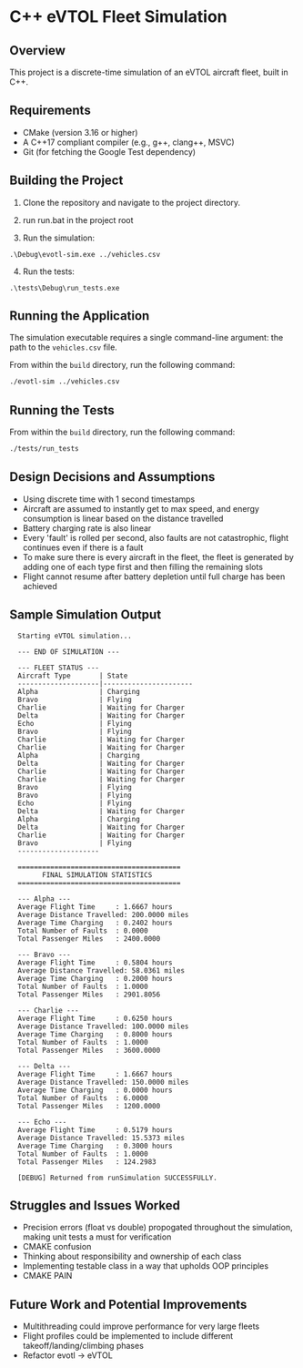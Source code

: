 # C++ eVTOL Fleet Simulation

## Overview

This project is a discrete-time simulation of an eVTOL aircraft fleet, built in C++.

## Requirements

- CMake (version 3.16 or higher)
- A C++17 compliant compiler (e.g., g++, clang++, MSVC)
- Git (for fetching the Google Test dependency)

## Building the Project

1.  Clone the repository and navigate to the project directory.

2.  run run.bat in the project root

3.  Run the simulation:

```
.\Debug\evotl-sim.exe ../vehicles.csv
```

4. Run the tests:

```
.\tests\Debug\run_tests.exe
```

## Running the Application

The simulation executable requires a single command-line argument: the path to the `vehicles.csv` file.

From within the `build` directory, run the following command:

```bash
./evotl-sim ../vehicles.csv
```

## Running the Tests

From within the `build` directory, run the following command:

```bash
./tests/run_tests
```

## Design Decisions and Assumptions

- Using discrete time with 1 second timestamps
- Aircraft are assumed to instantly get to max speed, and energy consumption is linear based on the distance travelled
- Battery charging rate is also linear
- Every 'fault' is rolled per second, also faults are not catastrophic, flight continues even if there is a fault
- To make sure there is every aircraft in the fleet, the fleet is generated by adding one of each type first and then filling the remaining slots
- Flight cannot resume after battery depletion until full charge has been achieved

## Sample Simulation Output

      Starting eVTOL simulation...

      --- END OF SIMULATION ---

      --- FLEET STATUS ---
      Aircraft Type       | State
      --------------------|----------------------
      Alpha               | Charging
      Bravo               | Flying
      Charlie             | Waiting for Charger
      Delta               | Waiting for Charger
      Echo                | Flying
      Bravo               | Flying
      Charlie             | Waiting for Charger
      Charlie             | Waiting for Charger
      Alpha               | Charging
      Delta               | Waiting for Charger
      Charlie             | Waiting for Charger
      Charlie             | Waiting for Charger
      Bravo               | Flying
      Bravo               | Flying
      Echo                | Flying
      Delta               | Waiting for Charger
      Alpha               | Charging
      Delta               | Waiting for Charger
      Charlie             | Waiting for Charger
      Bravo               | Flying
      --------------------

      ========================================
            FINAL SIMULATION STATISTICS
      ========================================

      --- Alpha ---
      Average Flight Time     : 1.6667 hours
      Average Distance Travelled: 200.0000 miles
      Average Time Charging   : 0.2402 hours
      Total Number of Faults  : 0.0000
      Total Passenger Miles   : 2400.0000

      --- Bravo ---
      Average Flight Time     : 0.5804 hours
      Average Distance Travelled: 58.0361 miles
      Average Time Charging   : 0.2000 hours
      Total Number of Faults  : 1.0000
      Total Passenger Miles   : 2901.8056

      --- Charlie ---
      Average Flight Time     : 0.6250 hours
      Average Distance Travelled: 100.0000 miles
      Average Time Charging   : 0.8000 hours
      Total Number of Faults  : 1.0000
      Total Passenger Miles   : 3600.0000

      --- Delta ---
      Average Flight Time     : 1.6667 hours
      Average Distance Travelled: 150.0000 miles
      Average Time Charging   : 0.0000 hours
      Total Number of Faults  : 6.0000
      Total Passenger Miles   : 1200.0000

      --- Echo ---
      Average Flight Time     : 0.5179 hours
      Average Distance Travelled: 15.5373 miles
      Average Time Charging   : 0.3000 hours
      Total Number of Faults  : 1.0000
      Total Passenger Miles   : 124.2983

      [DEBUG] Returned from runSimulation SUCCESSFULLY.

## Struggles and Issues Worked

- Precision errors (float vs double) propogated throughout the simulation, making unit tests a must for verification
- CMAKE confusion
- Thinking about responsibility and ownership of each class
- Implementing testable class in a way that upholds OOP principles
- CMAKE PAIN

## Future Work and Potential Improvements

- Multithreading could improve performance for very large fleets
- Flight profiles could be implemented to include different takeoff/landing/climbing phases
- Refactor evotl -> eVTOL
